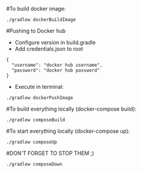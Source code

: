 #To build docker image:

```./gradlew dockerBuildImage```

#Pushing to Docker hub
- Configure version in build.gradle
- Add credentials.json to root
```
{
  "username": "docker hub username",
  "password": "docker hub password"
}
```
- Execute in terminal:
```
./gradlew dockerPushImage
```

#To build everything locally (docker-compose build):

```./gradlew composeBuild```

#To start everything locally (docker-compose up):

```./gradlew composeUp```

#DON'T FORGET TO STOP THEM ;)

```./gradlew composeDown```

